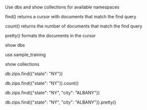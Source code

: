Use dbs and show collections for available namespaces

find() returns a cursor with documents that match the find query

count() returns the number of documents that match the find query

pretty() formats the documents in the cursor

show dbs

use sample_training

show collections

db.zips.find({"state": "NY"})

db.zips.find({"state": "NY"}).count()

db.zips.find({"state": "NY", "city": "ALBANY"})

db.zips.find({"state": "NY", "city": "ALBANY"}).pretty()